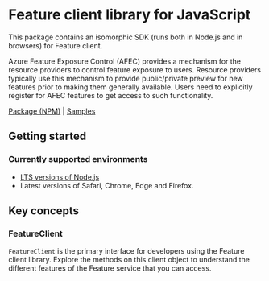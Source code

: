 # Feature client library for JavaScript

This package contains an isomorphic SDK (runs both in Node.js and in browsers) for Feature client.

Azure Feature Exposure Control (AFEC) provides a mechanism for the resource providers to control feature exposure to users. Resource providers typically use this mechanism to provide public/private preview for new features prior to making them generally available. Users need to explicitly register for AFEC features to get access to such functionality.

[Package (NPM)](https://www.npmjs.com/package/@msinternal/arm-package-features-2015-12) |
[Samples](https://github.com/Azure-Samples/azure-samples-js-management)

## Getting started

### Currently supported environments

- [LTS versions of Node.js](https://nodejs.org/about/releases/)
- Latest versions of Safari, Chrome, Edge and Firefox.




## Key concepts

### FeatureClient

`FeatureClient` is the primary interface for developers using the Feature client library. Explore the methods on this client object to understand the different features of the Feature service that you can access.

